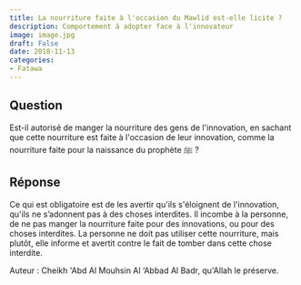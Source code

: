 ```yaml
---
title: La nourriture faite à l'occasion du Mawlid est-elle licite ?
description: Comportement à adopter face à l'innovateur
image: image.jpg
draft: False
date: 2018-11-13
categories:
- Fatawa
---
```


## Question

Est-il autorisé de manger la nourriture des gens de l'innovation, en sachant que cette
nourriture est faite à l'occasion de leur innovation, comme la nourriture faite pour la
naissance du prophète ﷺ ?

## Réponse

Ce qui est obligatoire est de les avertir qu'ils s'éloignent de l'innovation, qu'ils ne
s’adonnent pas à des choses interdites. Il incombe à la personne, de ne pas manger la
nourriture faite pour des innovations, ou pour des choses interdites. La personne ne doit
pas utiliser cette nourriture, mais plutôt, elle informe et avertit contre le fait de
tomber dans cette chose interdite.

Auteur : Cheikh 'Abd Al Mouhsin Al ‘Abbad Al Badr, qu'Allah le préserve.